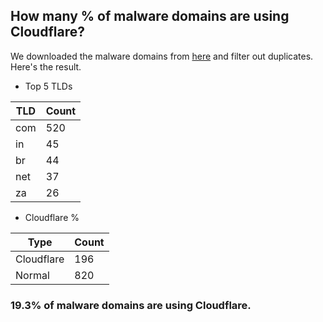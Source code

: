 ## How many % of malware domains are using Cloudflare?


We downloaded the malware domains from [here](https://urlhaus.abuse.ch) and filter out duplicates.
Here's the result.


[//]: # (start replacement)


- Top 5 TLDs

| TLD | Count |
| --- | --- |
| com | 520 |
| in | 45 |
| br | 44 |
| net | 37 |
| za | 26 |


- Cloudflare %

| Type | Count |
| --- | --- |
| Cloudflare | 196 |
| Normal | 820 |


### 19.3% of malware domains are using Cloudflare.